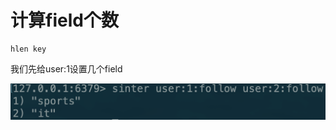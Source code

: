 # 计算field个数

```text
hlen key
```

我们先给user:1设置几个field

![](../../.gitbook/assets/image%20%2867%29.png)

